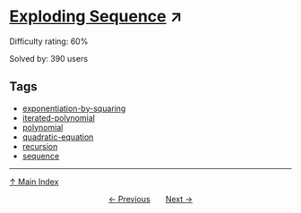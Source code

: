 # [Exploding Sequence](https://projecteuler.net/problem=492) ↗️

Difficulty rating: 60%

Solved by: 390 users
## Tags

- [exponentiation-by-squaring](../tags/exponentiation-by-squaring.md)
- [iterated-polynomial](../tags/iterated-polynomial.md)
- [polynomial](../tags/polynomial.md)
- [quadratic-equation](../tags/quadratic-equation.md)
- [recursion](../tags/recursion.md)
- [sequence](../tags/sequence.md)



---

[↑ Main Index](../README.md)


<div align=center><a href='491.md'>← Previous</a> &nbsp;&nbsp; &nbsp;&nbsp;  <a href='493.md'>Next →</a></div>
